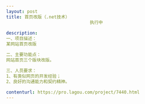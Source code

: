 ```yaml
---                
layout: post       
title: 首页改版（.net技术）
                                执行中
           
description: 
一、项目描述：
某网站首页改版

二、主要功能点：
网站首页三个版块改版。

三、人员要求：
1、有类似网页的开发经验；
2、良好的沟通能力和契约精神。
     
contenturl: https://pro.lagou.com/project/7440.html      
---                 
```

